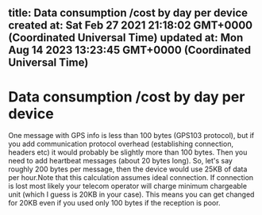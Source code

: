 
title: Data consumption /cost by day per device
created at: Sat Feb 27 2021 21:18:02 GMT+0000 (Coordinated Universal Time)
updated at: Mon Aug 14 2023 13:23:45 GMT+0000 (Coordinated Universal Time)
---

# Data consumption /cost by day per device

One message with GPS info is less than 100 bytes (GPS103 protocol), but if you add communication protocol overhead (establishing connection, headers etc) it would probably be slightly more than 100 bytes. Then you need to add heartbeat messages (about 20 bytes long). So, let's say roughly 200 bytes per message, then the device would use 25KB of data per hour.Note that this calculation assumes ideal connection. If connection is lost most likely your telecom operator will charge minimum chargeable unit (which I guess is 20KB in your case). This means you can get changed for 20KB even if you used only 100 bytes if the reception is poor.

          